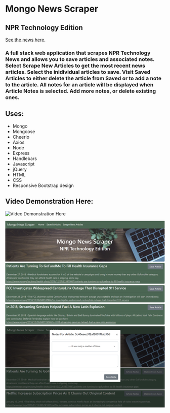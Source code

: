 # Mongo News Scraper
## NPR Technology Edition

[See the news here.](https://agile-anchorage-50530.herokuapp.com/)

### A full stack web application that scrapes NPR Technology News and allows you to save articles and associated notes.  Select Scrape New Articles to get the most recent news articles.  Select the inidividual articles to save.  Visit Saved Articles to either delete the article from Saved or to add a note to the article.  All notes for an article will be displayed when Article Notes is selected.  Add more notes, or delete existing ones.

## Uses:
 * Mongo
 * Mongoose
 * Cheerio
 * Axios
 * Node
 * Express
 * Handlebars
 * Javascript
 * jQuery
 * HTML
 * CSS
 * Responsive Bootstrap design

 ## Video Demonstration Here:
![Video Demonstration Here](/public/images/demo.gif)

![frontpage image](/public/assets/images/news.PNG)
![adding a note to a saved article image](/public/assets/images/notes.PNG)